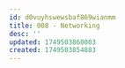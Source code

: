 ```yaml
---
id: d0vuyhswewsbaf869wianmm
title: 008 - Networking
desc: ''
updated: 1749503860003
created: 1749503854883
---
```

